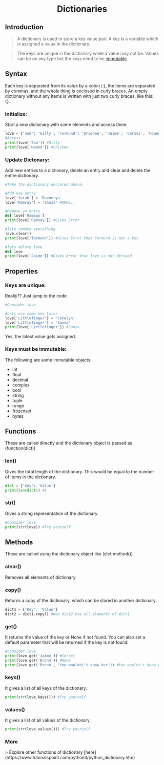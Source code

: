 <h1 align="center"> Dictionaries </h1>

## Introduction

>A dictionary is used to store a key value pair. A key is a variable which is assigned a value in the dictionary.

>The keys are unique in the dictionary while a value may not be. Values can be on any type but the keys need to be [immutable](https://codehabitude.com/2013/12/24/python-objects-mutable-vs-immutable/).

## Syntax

Each key is separated from its value by a colon (:), the items are separated by commas, and the whole thing is enclosed in curly braces. An empty dictionary without any items is written with just two curly braces, like this: {}.

<h3>Initialize:</h3>
Start a new dictionary with some elements and access them.

```python
love = {'Sam': 'Gilly', 'Tormund': 'Brienne', 'Jaime': 'Cersei', 'Hound': 'Chicken'}
#Access
print(love['Sam']) #Gilly
print(love['Hound']) #Chicken
```
<h3>Update Dictonary:</h3>
Add new entries to a dictionary, delete an entry and clear and delete the entire dictionary.

```python
#Take the dictionary declared above.

#Add new entry
love['Jorah'] = 'Daenerys'
love['Ramsay'] = 'Sansa' #OOPS..

#Remove an entry
del love['Ramsay']
print(love['Ramsay']) #Gives Error

#lets remove everything
love.clear()
print(love['Tormund']) #Gives Error that Tormund is not a key

#lets delete love
del love
print(love['Jaime']) #Gives Error that love is not defined
```
## Properties
<h3>Keys are unique:</h3>
Really?? Just jump to the code.

```python
#Consider love

#Lets use same key twice
love['Littlefinger'] = 'Catelyn'
love['Littlefinger'] = 'Sansa'
print(love['Littlefinger']) #Sansa
```
Yes, the latest value gets assigned.

<h3>Keys must be immutable:</h3>
The following are some immutable objects:

* int
* float
* decimal
* complex
* bool
* string
* tuple
* range
* frozenset
* bytes

## Functions
These are called directly and the dictionary object is passed as (function(dict))
<h3>len()</h3>
Gives the total length of the dictionary. This would be equal to the number of items in the dictionary.

```python
dict = {'Key': 'Value'}
print(len(dict)) #1
```
<h3>str()</h3>
Gives a string representation of the dictionary.

```python
#Consider love
print(str(love)) #Try yourself
```
## Methods
These are called using the dictionary object like (dict.method())

<h3>clear()</h3>
Removes all elements of dictionary.

<h3>copy()</h3>
Returns a copy of the dictionary, which can be stored in another dictionary.

```python
dict1 = {'Key': 'Value'}
dict2 = dict1.copy() #Now dict2 has all elements of dict1
```

<h3>get()</h3>
It returns the value of the key or None if not found. You can also set a default parameter that will be returned if the key is not found.

```python
#consider love
print(love.get('Jaime')) #Cersei
print(love.get('Bronn')) #None
print(love.get('Bronn', 'You wouldn\'t know her')) #You wouldn't know her
```

<h3>keys()</h3>
It gives a list of all keys of the dictionary.

```python
print(str(love.keys())) #Try yourself
```

<h3>values()</h3>
It gives a list of all values of the dictionary.

```python
print(str(love.values())) #Try yourself
```
<h3>More</h3>
> Explore other functions of dictionary [here](https://www.tutorialspoint.com/python3/python_dictionary.htm)
